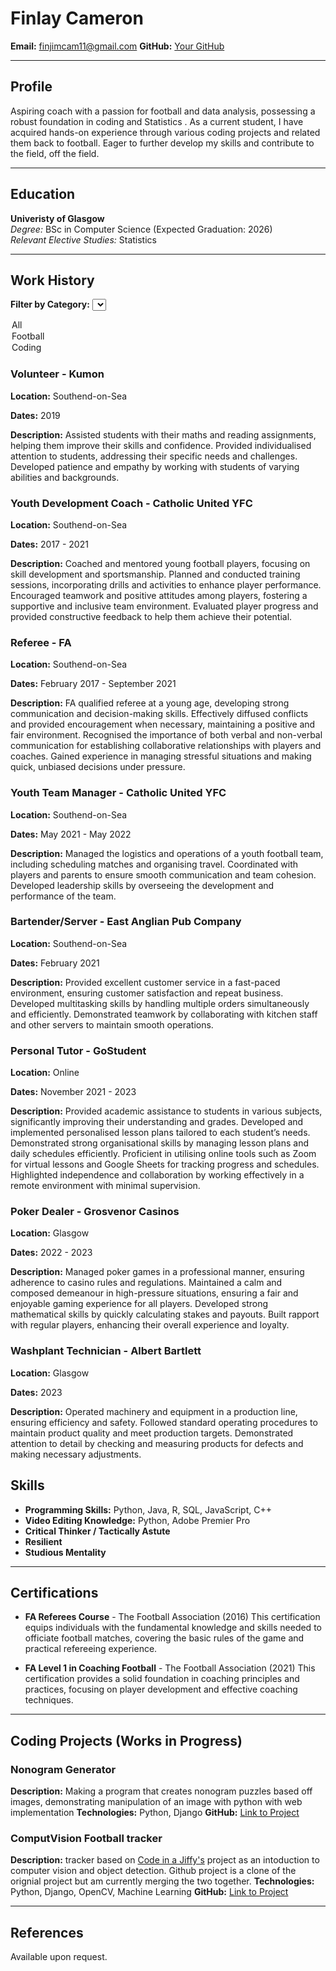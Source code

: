 # Finlay Cameron
**Email:** finjimcam11@gmail.com
**GitHub:** [Your GitHub](https://github.com/finjimcam)  

---

## Profile
Aspiring coach with a passion for football and data analysis, possessing a robust foundation in coding and Statistics . As a current student, I have acquired hands-on experience through various coding projects and related them back to football. Eager to further develop my skills and contribute to the field, off the field.

---

## Education
**Univeristy of Glasgow**  
*Degree:* BSc in Computer Science (Expected Graduation: 2026)  
*Relevant Elective Studies:* Statistics

---
## Work History

**Filter by Category:**
<select id="categoryFilter" onchange="filterExperience()">
  <option value="all">All</option>
  <option value="football">Football</option>
  <option value="coding">Coding</option>
</select>

<div id="workExperience">
  <div class="all">
    <h3>Volunteer - Kumon</h3>
    <p><strong>Location:</strong> Southend-on-Sea</p>
    <p><strong>Dates:</strong> 2019</p>
    <p><strong>Description:</strong> Assisted students with their maths and reading assignments, helping them improve their skills and confidence. Provided individualised attention to students, addressing their specific needs and challenges. Developed patience and empathy by working with students of varying abilities and backgrounds.</p>
  </div>
  <div class="football">
    <h3>Youth Development Coach - Catholic United YFC</h3>
    <p><strong>Location:</strong> Southend-on-Sea</p>
    <p><strong>Dates:</strong> 2017 - 2021</p>
    <p><strong>Description:</strong> Coached and mentored young football players, focusing on skill development and sportsmanship. Planned and conducted training sessions, incorporating drills and activities to enhance player performance. Encouraged teamwork and positive attitudes among players, fostering a supportive and inclusive team environment. Evaluated player progress and provided constructive feedback to help them achieve their potential.</p>
  </div>
  <div class="football">
    <h3>Referee - FA</h3>
    <p><strong>Location:</strong> Southend-on-Sea</p>
    <p><strong>Dates:</strong> February 2017 - September 2021</p>
    <p><strong>Description:</strong> FA qualified referee at a young age, developing strong communication and decision-making skills. Effectively diffused conflicts and provided encouragement when necessary, maintaining a positive and fair environment. Recognised the importance of both verbal and non-verbal communication for establishing collaborative relationships with players and coaches. Gained experience in managing stressful situations and making quick, unbiased decisions under pressure.</p>
  </div>
  <div class="football">
    <h3>Youth Team Manager - Catholic United YFC</h3>
    <p><strong>Location:</strong> Southend-on-Sea</p>
    <p><strong>Dates:</strong> May 2021 - May 2022</p>
    <p><strong>Description:</strong> Managed the logistics and operations of a youth football team, including scheduling matches and organising travel. Coordinated with  players and parents to ensure smooth communication and team cohesion. Developed leadership skills by overseeing the development and performance of the team.</p>
  </div>
  <div class="all">
    <h3>Bartender/Server - East Anglian Pub Company</h3>
    <p><strong>Location:</strong> Southend-on-Sea</p>
    <p><strong>Dates:</strong> February 2021</p>
    <p><strong>Description:</strong> Provided excellent customer service in a fast-paced environment, ensuring customer satisfaction and repeat business. Developed multitasking skills by handling multiple orders simultaneously and efficiently. Demonstrated teamwork by collaborating with kitchen staff and other servers to maintain smooth operations.</p>
  </div>
  <div class="all">
    <h3>Personal Tutor - GoStudent</h3>
    <p><strong>Location:</strong> Online</p>
    <p><strong>Dates:</strong> November 2021 - 2023</p>
    <p><strong>Description:</strong> Provided academic assistance to students in various subjects, significantly improving their understanding and grades. Developed and implemented personalised lesson plans tailored to each student’s needs. Demonstrated strong organisational skills by managing lesson plans and daily schedules efficiently. Proficient in utilising online tools such as Zoom for virtual lessons and Google Sheets for tracking progress and schedules. Highlighted independence and collaboration by working effectively in a remote environment with minimal supervision.</p>
  </div>
  <div class="all">
    <h3>Poker Dealer - Grosvenor Casinos</h3>
    <p><strong>Location:</strong> Glasgow</p>
    <p><strong>Dates:</strong> 2022 - 2023</p>
    <p><strong>Description:</strong> Managed poker games in a professional manner, ensuring adherence to casino rules and regulations. Maintained a calm and composed demeanour in high-pressure situations, ensuring a fair and enjoyable gaming experience for all players. Developed strong mathematical skills by quickly calculating stakes and payouts. Built rapport with regular players, enhancing their overall experience and loyalty.</p>
  </div>
  <div class="all">
    <h3>Washplant Technician - Albert Bartlett</h3>
    <p><strong>Location:</strong> Glasgow</p>
    <p><strong>Dates:</strong> 2023</p>
    <p><strong>Description:</strong> Operated machinery and equipment in a production line, ensuring efficiency and safety. Followed standard operating procedures to maintain product quality and meet production targets. Demonstrated attention to detail by checking and measuring products for defects and making necessary adjustments.</p>
  </div>
</div>

<script>
function filterExperience() {
  var filter = document.getElementById("categoryFilter").value;
  var experiences = document.getElementById("workExperience").children;

  for (var i = 0; i < experiences.length; i++) {
    if (filter === "all") {
      experiences[i].style.display = "block";
    } else {
      if (experiences[i].classList.contains(filter)) {
        experiences[i].style.display = "block";
      } else {
        experiences[i].style.display = "none";
      }
    }
  }
}
</script>

## Skills
- **Programming Skills:** Python, Java, R, SQL, JavaScript, C++
- **Video Editing Knowledge:** Python, Adobe Premier Pro
- **Critical Thinker / Tactically Astute**
- **Resilient** 
- **Studious Mentality**

---

## Certifications

- **FA Referees Course** - The Football Association (2016)
This certification equips individuals with the fundamental knowledge and skills needed to officiate football matches, covering the basic rules of the game and practical refereeing experience.

- **FA Level 1 in Coaching Football** - The Football Association (2021)
  This certification provides a solid foundation in coaching principles and practices, focusing on player development and effective coaching techniques.


---

## Coding Projects (Works in Progress)
### Nonogram Generator
**Description:** Making a program that creates nonogram puzzles based off images, demonstrating manipulation of an image with python with web implementation 
**Technologies:** Python, Django 
**GitHub:** [Link to Project](https://github.com/finjimcam/Ngram)

### ComputVision Football tracker
**Description:** tracker based on [Code in a Jiffy's](https://www.youtube.com/watch?v=neBZ6huolkg&list=LL&index=32&t=178s) project as an intoduction to computer vision and object detection. Github project is a clone of the orignial project but am currently merging the two together.
**Technologies:** Python, Django, OpenCV, Machine Learning 
**GitHub:** [Link to Project](https://github.com/finjimcam/football_analysis)


---
## References
Available upon request.
